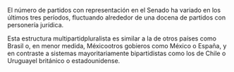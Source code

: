 ﻿El número de partidos con representación en el Senado ha variado en los últimos tres períodos, fluctuando alrededor de una docena de partidos con personería jurídica.

Esta estructura multipartidpluralista es similar a la de otros países como Brasil o, en menor medida, Méxicootros gobieros como México o España, y en contraste a sistemas mayoritariamente bipartidistas como los de Chile o Uruguayel británico o estadounidense.
<!--stackedit_data:
eyJoaXN0b3J5IjpbNTIyNTM3NjQxLDEwODg4NzQ4MjUsNDM0NT
IyNzcsMTE5NzgzNzU3NCwtMTM5MjYyMDk5M119
-->